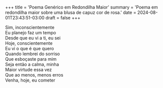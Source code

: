 +++
title = 'Poema Genérico em Redondilha Maior'
summary = 'Poema em redondilha maior sobre uma blusa de capuz cor de rosa.'
date = 2024-08-01T23:43:51-03:00
draft = false
+++

Sim, inconscientemente  
Eu planejo faz um tempo  
Desde que eu vi a ti, eu sei  
Hoje, conscientemente  
Eu vi o que é que quero  
Quando lembrei do sorriso  
Que esboçaste para mim  
Seja então a calma, minha  
Maior virtude essa vez  
Que ao menos, menos erros  
Venha, hoje, eu cometer  
